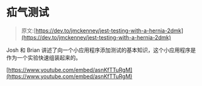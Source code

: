 # 疝气测试

> 原文:[https://dev.to/jmckenney/jest-testing-with-a-hernia-2dmk](https://dev.to/jmckenney/jest-testing-with-a-hernia-2dmk)

Josh 和 Brian 讲述了向一个小应用程序添加测试的基本知识，这个小应用程序是作为一个实验快速组装起来的。

[https://www.youtube.com/embed/asnKfTTuRgM](https://www.youtube.com/embed/asnKfTTuRgM)